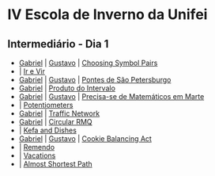 # IV Escola de Inverno da Unifei

## Intermediário - Dia 1
- [Gabriel](50BGabriel.cpp) | [Gustavo](50BGustavo.cpp) | [Choosing Symbol Pairs](http://codeforces.com/problemset/problem/50/B)
- | [Ir e Vir](https://www.urionlinejudge.com.br/judge/pt/problems/view/1128)
- [Gabriel](1203Gabriel.cpp) | [Gustavo](1203Gustavo.cpp) | [Pontes de São Petersburgo](https://www.urionlinejudge.com.br/judge/pt/problems/view/1203)
- [Gabriel](1301Gabriel.cpp) | [Produto do Intervalo](https://www.urionlinejudge.com.br/judge/pt/problems/view/1301)
- [Gabriel](1804Gabriel.cpp) | [Gustavo](1804Gustavo.cpp) | [Precisa-se de Matemáticos em Marte](https://www.urionlinejudge.com.br/judge/pt/problems/view/1804)
- | [Potentiometers](https://uva.onlinejudge.org/index.php?option=onlinejudge&page=show_problem&problem=3238)
- [Gabriel](TRAFFICN-Gabriel.cpp) | [Traffic Network](http://www.spoj.com/problems/TRAFFICN/)
- [Gabriel](52CGabriel.cpp) | [Circular RMQ](http://codeforces.com/problemset/problem/52/C)
- | [Kefa and Dishes](http://codeforces.com/problemset/problem/580/D)
- [Gabriel](7312Gabriel.cpp) | [Gustavo](7312Gustavo.cpp) | [Cookie Balancing Act](https://icpcarchive.ecs.baylor.edu/index.php?option=onlinejudge&page=show_problem&problem=5334)
- | [Remendo](https://www.urionlinejudge.com.br/judge/pt/problems/view/1475)
- | [Vacations](http://codeforces.com/problemset/problem/698/A)
- | [Almost Shortest Path](http://www.spoj.com/problems/SAMER08A/)
